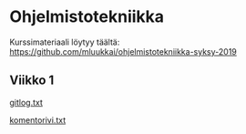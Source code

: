 # Ohjelmistotekniikka
Kurssimateriaali löytyy täältä: https://github.com/mluukkai/ohjelmistotekniikka-syksy-2019

## Viikko 1
[gitlog.txt](https://github.com/Siipis/ot-harjoitustyo/blob/master/laskarit/viikko1/gitlog.txt)

[komentorivi.txt](https://github.com/Siipis/ot-harjoitustyo/blob/master/laskarit/viikko1/komentorivi.txt)
